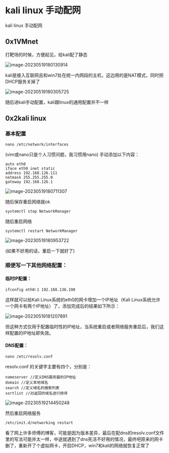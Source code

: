 # kali linux 手动配网


kali linux 手动配网

## 0x1VMnet

打靶场的时候，方便起见，给kali配了静态

![image-20230519180130914](https://scofield-1313710994.cos.ap-beijing.myqcloud.com/image-20230519180130914.png)

kali是接入互联网且和win7处在统一内网段的主机，这边用的是NAT模式，同时把DHCP服务关掉了

![image-20230519180305725](https://scofield-1313710994.cos.ap-beijing.myqcloud.com/image-20230519180305725.png)

随后进kali手动配置，kali跟linux的通用配置并不一样

## 0x2kali linux

### 基本配置

```
nano /etc/network/interfaces
```

(vim或nano只是个人习惯问题，我习惯用nano)
手动添加以下内容：

```
auto eth0
iface eth0 inet static
address 192.168.126.111
netmask 255.255.255.0
gateway 192.168.126.1
```

![image-20230519180711307](https://scofield-1313710994.cos.ap-beijing.myqcloud.com/image-20230519180711307.png)

随后保存重启网络就ok

```
systemctl stop NetworkManager
```

随后重启网络

```
systemctl restart NetworkManager
```

![image-20230519180953722](https://scofield-1313710994.cos.ap-beijing.myqcloud.com/image-20230519180953722.png)

(如果不好用的话，重启一下就好了)

### 顺便写一下其他网络配置：

#### 临时IP配置：

```
ifconfig eth0:1 192.168.136.198
```

这样就可以给Kali Linux系统的eth0的网卡增加一个IP地址（Kali Linux系统允许一个网卡有两个IP地址）了，添加完成后的结果如下所示：

![image-20230519181207891](https://scofield-1313710994.cos.ap-beijing.myqcloud.com/image-20230519181207891.png)

但这种方式仅用于配置临时性的IP地址，当系统重启或者网络服务重启后，我们这样配置的IP地址即失效。

#### DNS配置：

```
nano /etc/resolv.conf
```

resolv.conf 的关键字主要有四个，分别是：

```
nameserver //定义DNS服务器的IP地址
domain //定义本地域名
search //定义域名的搜索列表
sortlist //对返回的域名进行排序
```

![image-20230519214450248](https://scofield-1313710994.cos.ap-beijing.myqcloud.com/image-20230519214450248.png)

然后重启网络服务

```
/etc/init.d/networking restart
```

看了网上许多师傅的博客，可能是因为版本差异，最后在配dns的resolv.conf文件里的写法可能并太一样，中途就遇到了dns死活不好用的情况，最终吧原来的网卡删了，重新开了个虚拟网卡，开启DHCP，win7和kali的网络就恢复正常了


